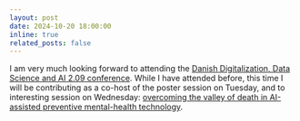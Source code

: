 ```yaml
---
layout: post
date: 2024-10-20 18:00:00
inline: true
related_posts: false
---
```


I am very much looking forward to attending the [Danish Digitalization, Data Science and AI 2.09 conference](https://d3aconference.dk/). While I have attended before, this time I will be contributing as a co-host of the poster session on Tuesday, and to interesting session on Wednesday: [overcoming the valley of death in AI-assisted preventive mental-health technology](https://d3aconference.dk/overcoming-the-valley-of-death-in-ai-assisted-preventive-mental-health-technology/). 
